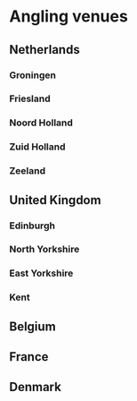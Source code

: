 # Angling venues

## Netherlands

### Groningen

### Friesland

### Noord Holland

### Zuid Holland

### Zeeland

## United Kingdom

### Edinburgh

### North Yorkshire

### East Yorkshire

### Kent

## Belgium

## France

## Denmark
